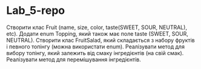 # Lab_5-repo

Створити клас Fruit (name, size, color, taste(SWEET, SOUR, NEUTRAL), etc). Додати enum Topping, який також має поле taste (SWEET, SOUR, NEUTRAL). Створити клас FruitSalad, який складається з набору фруктів і певного топінгу (можна використати enum). Реалізувати метод для вибору топінгу, який залежить від смаку інгредієнтів (на свій смак). Реалізувати метод для перемішування інгредієнтів.
